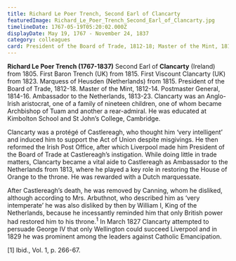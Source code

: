 ```yaml
---
title: Richard Le Poer Trench, Second Earl of Clancarty
featuredImage: Richard_Le_Poer_Trench_Second_Earl_of_Clancarty.jpg
timelineDate: 1767-05-19T05:20:02.000Z
displayDate: May 19, 1767 - November 24, 1837
category: colleagues
card: President of the Board of Trade, 1812-18; Master of the Mint, 1812-14; Postmaster General, 1814-16; Ambassador to the Netherlands, 1813-23
---
```


**Richard Le Poer Trench (1767-1837)** Second Earl of **Clancarty** (Ireland) from 1805. First Baron Trench (UK) from 1815. First Viscount Clancarty (UK) from 1823. Marquess of Heusden (Netherlands) from 1815. President of the Board of Trade, 1812-18. Master of the Mint, 1812-14. Postmaster General, 1814-16. Ambassador to the Netherlands, 1813-23. Clancarty was an Anglo-Irish aristocrat, one of a family of nineteen children, one of whom became Archbishop of Tuam and another a rear-admiral. He was educated at Kimbolton School and St John’s College, Cambridge.

Clancarty was a protégé of Castlereagh, who thought him ‘very intelligent’ and induced him to support the Act of Union despite misgivings. He then reformed the Irish Post Office, after which Liverpool made him President of the Board of Trade at Castlereagh’s instigation. While doing little in trade matters, Clancarty became a vital aide to Castlereagh as Ambassador to the Netherlands from 1813, where he played a key role in restoring the House of Orange to the throne. He was rewarded with a Dutch marquessate.

After Castlereagh’s death, he was removed by Canning, whom he disliked, although according to Mrs. Arbuthnot, who described him as ‘very intemperate’ he was also disliked by then by William I, King of the Netherlands, because he incessantly reminded him that only British power had restored him to his throne.<sup>1</sup> In March 1827 Clancarty attempted to persuade George IV that only Wellington could succeed Liverpool and in 1829 he was prominent among the leaders against Catholic Emancipation.

\[1] Ibid., Vol. 1, p. 266-67.
